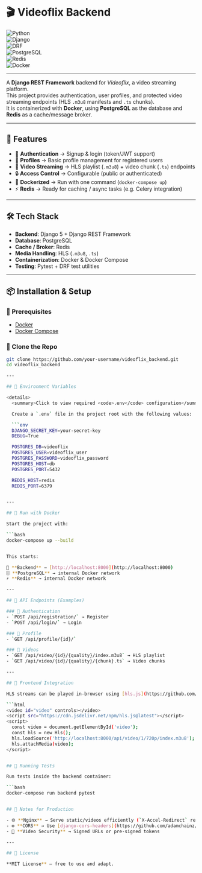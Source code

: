 # 🎬 Videoflix Backend

![Python](https://img.shields.io/badge/Python-3.13-blue?logo=python&logoColor=white)  
![Django](https://img.shields.io/badge/Django-5.0-green?logo=django&logoColor=white)  
![DRF](https://img.shields.io/badge/DRF-REST%20Framework-red?logo=django&logoColor=white)  
![PostgreSQL](https://img.shields.io/badge/PostgreSQL-16-blue?logo=postgresql&logoColor=white)  
![Redis](https://img.shields.io/badge/Redis-7-red?logo=redis&logoColor=white)  
![Docker](https://img.shields.io/badge/Docker-Compose-2496ED?logo=docker&logoColor=white)  

---

A **Django REST Framework** backend for *Videoflix*, a video streaming platform.  
This project provides authentication, user profiles, and protected video streaming endpoints (HLS `.m3u8` manifests and `.ts` chunks).  
It is containerized with **Docker**, using **PostgreSQL** as the database and **Redis** as a cache/message broker.

---

## 🚀 Features

- 🔑 **Authentication** → Signup & login (token/JWT support)  
- 👤 **Profiles** → Basic profile management for registered users  
- 🎥 **Video Streaming** → HLS playlist (`.m3u8`) + video chunk (`.ts`) endpoints  
- 🔒 **Access Control** → Configurable (public or authenticated)  
- 🐳 **Dockerized** → Run with one command (`docker-compose up`)  
- ⚡ **Redis** → Ready for caching / async tasks (e.g. Celery integration)  

---

## 🛠️ Tech Stack

- **Backend**: Django 5 + Django REST Framework  
- **Database**: PostgreSQL  
- **Cache / Broker**: Redis  
- **Media Handling**: HLS (`.m3u8`, `.ts`)  
- **Containerization**: Docker & Docker Compose  
- **Testing**: Pytest + DRF test utilities  

---

## 📦 Installation & Setup

### 🔹 Prerequisites

- [Docker](https://docs.docker.com/get-docker/)  
- [Docker Compose](https://docs.docker.com/compose/)  

### 🔹 Clone the Repo

```bash
git clone https://github.com/your-username/videoflix_backend.git
cd videoflix_backend

---

## 🔹 Environment Variables  

<details>
  <summary>Click to view required <code>.env</code> configuration</summary>

  Create a `.env` file in the project root with the following values:  

  ```env
  DJANGO_SECRET_KEY=your-secret-key
  DEBUG=True

  POSTGRES_DB=videoflix
  POSTGRES_USER=videoflix_user
  POSTGRES_PASSWORD=videoflix_password
  POSTGRES_HOST=db
  POSTGRES_PORT=5432

  REDIS_HOST=redis
  REDIS_PORT=6379


---

## 🔹 Run with Docker  

Start the project with:  

```bash
docker-compose up --build


This starts:

📡 **Backend** → [http://localhost:8000](http://localhost:8000)  
🗄️ **PostgreSQL** → internal Docker network  
⚡ **Redis** → internal Docker network  

---

## 📡 API Endpoints (Examples)

### 🔑 Authentication  
- `POST /api/registration/` → Register  
- `POST /api/login/` → Login  

### 👤 Profile  
- `GET /api/profile/{id}/`  

### 🎥 Videos  
- `GET /api/video/{id}/{quality}/index.m3u8` → HLS playlist  
- `GET /api/video/{id}/{quality}/{chunk}.ts` → Video chunks  

---

## 🎥 Frontend Integration

HLS streams can be played in-browser using [hls.js](https://github.com/video-dev/hls.js):  

```html
<video id="video" controls></video>
<script src="https://cdn.jsdelivr.net/npm/hls.js@latest"></script>
<script>
  const video = document.getElementById('video');
  const hls = new Hls();
  hls.loadSource('http://localhost:8000/api/video/1/720p/index.m3u8');
  hls.attachMedia(video);
</script>


## 🧪 Running Tests  

Run tests inside the backend container:  

```bash
docker-compose run backend pytest


## 📖 Notes for Production  

- 🌐 **Nginx** → Serve static/videos efficiently (`X-Accel-Redirect` recommended)  
- ⚙️ **CORS** → Use [django-cors-headers](https://github.com/adamchainz/django-cors-headers)  
- 🔑 **Video Security** → Signed URLs or pre-signed tokens  

---

## 📜 License  

**MIT License** – free to use and adapt.  

